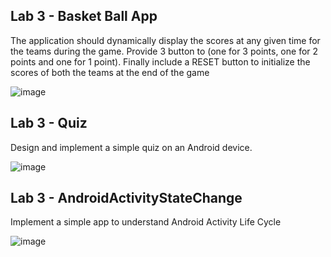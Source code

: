 ## Lab 3 - Basket Ball App 
The application should dynamically display the scores at any given time for the teams during the game. 
Provide 3 button to (one for 3 points, one for 2 points and one for 1 point).
Finally include a RESET button to initialize the scores of both the teams at the end of the game

![image](https://user-images.githubusercontent.com/25890761/37498372-1c62ad4a-2912-11e8-94bf-119a5ae7e436.png)

## Lab 3 - Quiz
Design and implement a simple quiz on an Android device.

![image](https://user-images.githubusercontent.com/25890761/37498157-c898acc4-2910-11e8-84bc-bdba456ec975.png)

## Lab 3 - AndroidActivityStateChange
Implement a simple app to understand Android Activity Life Cycle

![image](https://user-images.githubusercontent.com/25890761/38243619-744ffaf4-377b-11e8-9990-230bceb686a2.png)
